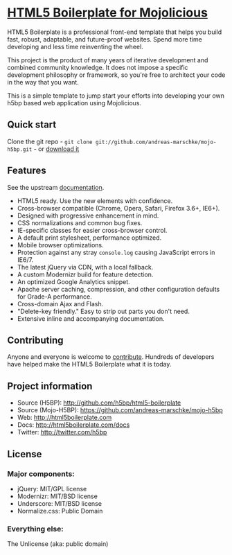 # [HTML5 Boilerplate for Mojolicious](https://github.com/andreas-marschke/mojo-h5bp)

HTML5 Boilerplate is a professional front-end template that helps you build fast, robust, adaptable, and future-proof websites. Spend more time developing and less time reinventing the wheel.

This project is the product of many years of iterative development and combined community knowledge. It does not impose a specific development philosophy or framework, so you're free to architect your code in the way that you want.

This is a simple template to jump start your efforts into developing
your own h5bp based web application using Mojolicious.

## Quick start

Clone the git repo - `git clone git://github.com/andreas-marschke/mojo-h5bp.git` - or [download it](https://github.com/andreas-marschke/mojo-h5bp/zipball/master)


## Features

See the upstream [documentation](http://html5boilerplate.com/).

* HTML5 ready. Use the new elements with confidence.
* Cross-browser compatible (Chrome, Opera, Safari, Firefox 3.6+, IE6+).
* Designed with progressive enhancement in mind.
* CSS normalizations and common bug fixes.
* IE-specific classes for easier cross-browser control.
* A default print stylesheet, performance optimized.
* Mobile browser optimizations.
* Protection against any stray `console.log` causing JavaScript errors in IE6/7.
* The latest jQuery via CDN, with a local fallback.
* A custom Modernizr build for feature detection.
* An optimized Google Analytics snippet.
* Apache server caching, compression, and other configuration defaults for Grade-A performance.
* Cross-domain Ajax and Flash.
* "Delete-key friendly." Easy to strip out parts you don't need.
* Extensive inline and accompanying documentation.


## Contributing

Anyone and everyone is welcome to [contribute](https://github.com/h5bp/html5-boilerplate/wiki/contribute). Hundreds of developers have helped make the HTML5 Boilerplate what it is today.

## Project information

* Source (H5BP): http://github.com/h5bp/html5-boilerplate
* Source (Mojo-H5BP): https://github.com/andreas-marschke/mojo-h5bp
* Web: http://html5boilerplate.com
* Docs: http://html5boilerplate.com/docs
* Twitter: http://twitter.com/h5bp

## License

### Major components:

* jQuery: MIT/GPL license
* Modernizr: MIT/BSD license
* Underscore: MIT/BSD license
* Normalize.css: Public Domain

### Everything else:

The Unlicense (aka: public domain)
